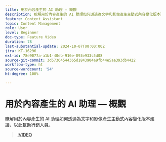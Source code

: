 ```yaml
---
title: 用於內容產生的 AI 助理 — 概觀
description: 瞭解用於內容產生的 AI 助理如何透過為文字和影像產生主動式內容變化版本建議，以此幫助行銷人員。
feature: Content Assistant
topic: Content Management
role: User
level: Beginner
doc-type: Feature Video
duration: 78
last-substantial-update: 2024-10-07T00:00:00Z
jira: KT-16296
exl-id: 78e9077a-a1b1-40eb-916e-893e933c5d08
source-git-commit: 3d57364544365d1843904a9fb44e5aa393db4422
workflow-type: ht
source-wordcount: '54'
ht-degree: 100%

---
```


# 用於內容產生的 AI 助理 — 概觀

瞭解用於內容產生的 AI 助理如何透過為文字和影像產生主動式內容變化版本建議，以此幫助行銷人員。

>[!VIDEO](https://video.tv.adobe.com/v/3463111/?learn=on&captions=chi_hant)
